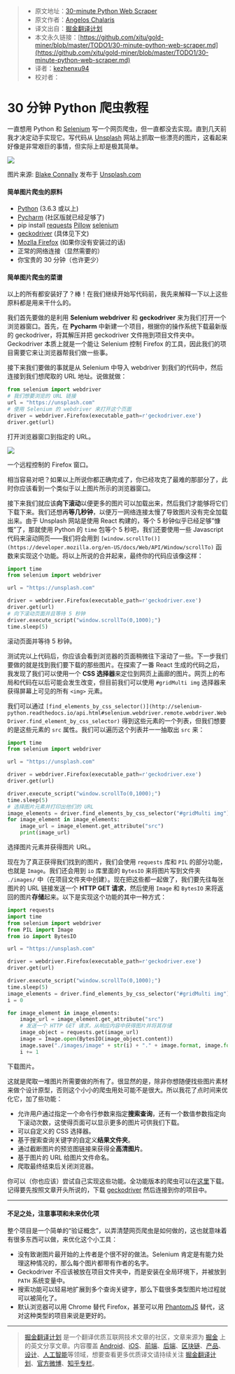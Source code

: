 > * 原文地址：[30-minute Python Web Scraper](https://hackernoon.com/30-minute-python-web-scraper-39d6d038e5da)
> * 原文作者：[Angelos Chalaris](https://hackernoon.com/@chalarangelo?source=post_header_lockup)
> * 译文出自：[掘金翻译计划](https://github.com/xitu/gold-miner)
> * 本文永久链接：[https://github.com/xitu/gold-miner/blob/master/TODO1/30-minute-python-web-scraper.md](https://github.com/xitu/gold-miner/blob/master/TODO1/30-minute-python-web-scraper.md)
> * 译者：[kezhenxu94](https://github.com/kezhenxu94/)
> * 校对者：

# 30 分钟 Python 爬虫教程

一直想用 Python 和 [Selenium](http://www.seleniumhq.org/) 写一个网页爬虫，但一直都没去实现。直到几天前我才决定动手实现它。写代码从 [Unsplash](https://unsplash.com/) 网站上抓取一些漂亮的图片，这看起来好像是非常艰巨的事情，但实际上却是极其简单。

![](https://cdn-images-1.medium.com/max/2000/1*9wHrewC1Dyf2Au_qEqwWcg.jpeg)

图片来源: [Blake Connally](https://unsplash.com/@blakeconnally) 发布于 [Unsplash.com](https://unsplash.com/photos/B3l0g6HLxr8)

#### 简单图片爬虫的原料

*   [Python](https://www.python.org/downloads/) (3.6.3 或以上)
*   [Pycharm](https://www.jetbrains.com/pycharm/download/#section=windows) (社区版就已经足够了)
*   pip install [requests](http://docs.python-requests.org/en/master/user/install/#install) [Pillow](https://pillow.readthedocs.io/en/latest/installation.html#basic-installation) [selenium](http://selenium-python.readthedocs.io/installation.html#downloading-python-bindings-for-selenium)
*   [geckodriver](https://github.com/mozilla/geckodriver/releases/latest) (具体见下文)
*   [Mozlla Firefox](https://www.mozilla.org/en-US/firefox/new/) (如果你没有安装过的话)
*   正常的网络连接（显然需要的）
*   你宝贵的 30 分钟（也许更少）

#### 简单图片爬虫的菜谱

以上的所有都安装好了？棒！在我们继续开始写代码前，我先来解释一下以上这些原料都是用来干什么的。

我们首先要做的是利用 **Selenium webdriver** 和 **geckodriver** 来为我们打开一个浏览器窗口。首先，在 **Pycharm** 中新建一个项目，根据你的操作系统下载最新版的 geckodriver，将其解压并把 geckodriver 文件拖到项目文件夹中。Geckodriver 本质上就是一个能让 Selenium 控制 Firefox 的工具，因此我们的项目需要它来让浏览器帮我们做一些事。

接下来我们要做的事就是从 Selenium 中导入 webdriver 到我们的代码中，然后连接到我们想爬取的 URL 地址。说做就做：

```python
from selenium import webdriver
# 我们想要浏览的 URL 链接
url = "https://unsplash.com"
# 使用 Selenium 的 webdriver 来打开这个页面
driver = webdriver.Firefox(executable_path=r'geckodriver.exe')
driver.get(url)
```

打开浏览器窗口到指定的 URL。

![](https://cdn-images-1.medium.com/max/800/1*SXfVW1B1UiQakb200l9EmA.png)

一个远程控制的 Firefox 窗口。

相当容易对吧？如果以上所说你都正确完成了，你已经攻克了最难的那部分了，此时你应该看到一个类似于以上图片所示的浏览器窗口。

接下来我们就应该**向下滚动**以便更多的图片可以加载出来，然后我们才能够将它们下载下来。我们还想再**等几秒钟**，以便万一网络连接太慢了导致图片没有完全加载出来。由于 Unsplash 网站是使用 React 构建的，等个 5 秒钟似乎已经足够”慷慨”了，那就使用 Python 的 `time` 包等个 5 秒吧，我们还要使用一些 Javascript 代码来滚动网页——我们将会用到 `[window.scrollTo()](https://developer.mozilla.org/en-US/docs/Web/API/Window/scrollTo)` 函数来实现这个功能。将以上所说的合并起来，最终你的代码应该像这样：

```python
import time
from selenium import webdriver

url = "https://unsplash.com"

driver = webdriver.Firefox(executable_path=r'geckodriver.exe')
driver.get(url)
# 向下滚动页面并且等待 5 秒钟
driver.execute_script("window.scrollTo(0,1000);")
time.sleep(5)
```

滚动页面并等待 5 秒钟。

测试完以上代码后，你应该会看到浏览器的页面稍微往下滚动了一些。下一步我们要做的就是找到我们要下载的那些图片。在探索了一番 React 生成的代码之后，我发现了我们可以使用一个 **CSS 选择器**来定位到网页上画廊的图片。网页上的布局和代码在以后可能会发生改变，但目前我们可以使用 `#gridMulti img` 选择器来获得屏幕上可见的所有 `<img>` 元素。

我们可以通过 `[find_elements_by_css_selector()](http://selenium-python.readthedocs.io/api.html#selenium.webdriver.remote.webdriver.WebDriver.find_element_by_css_selector)` 得到这些元素的一个列表，但我们想要的是这些元素的 `src` 属性。我们可以遍历这个列表并一一抽取出 `src` 来：

```python
import time
from selenium import webdriver

url = "https://unsplash.com"

driver = webdriver.Firefox(executable_path=r'geckodriver.exe')
driver.get(url)

driver.execute_script("window.scrollTo(0,1000);")
time.sleep(5)
# 选择图片元素并打印出他们的 URL
image_elements = driver.find_elements_by_css_selector("#gridMulti img")
for image_element in image_elements:
    image_url = image_element.get_attribute("src")
    print(image_url)
```

选择图片元素并获得图片 URL。

现在为了真正获得我们找到的图片，我们会使用 `requests` 库和 `PIL` 的部分功能，也就是 `Image`。我们还会用到 `io` 库里面的 `BytesIO` 来将图片写到文件夹 `./images/` 中（在项目文件夹中创建）。现在把这些都一起做了，我们要先往每张图片的 URL 链接发送一个 **HTTP GET 请求**，然后使用 `Image` 和 `BytesIO` 来将返回的图片**存储**起来。以下是实现这个功能的其中一种方式：

```python
import requests
import time
from selenium import webdriver
from PIL import Image
from io import BytesIO

url = "https://unsplash.com"

driver = webdriver.Firefox(executable_path=r'geckodriver.exe')
driver.get(url)

driver.execute_script("window.scrollTo(0,1000);")
time.sleep(5)
image_elements = driver.find_elements_by_css_selector("#gridMulti img")
i = 0

for image_element in image_elements:
    image_url = image_element.get_attribute("src")
    # 发送一个 HTTP GET 请求，从响应内容中获得图片并将其存储
    image_object = requests.get(image_url)
    image = Image.open(BytesIO(image_object.content))
    image.save("./images/image" + str(i) + "." + image.format, image.format)
    i += 1
```

下载图片。

这就是爬取一堆图片所需要做的所有了。很显然的是，除非你想随便找些图片素材来做个设计原型，否则这个小小的爬虫用处可能不是很大。所以我花了点时间来优化它，加了些功能：

*   允许用户通过指定一个命令行参数来指定**搜索查询**，还有一个数值参数指定向下滚动次数，这使得页面可以显示更多的图片可供我们下载。
*   可以自定义的 CSS 选择器。
*   基于搜索查询关键字的自定义**结果文件夹**。
*   通过截断图片的预览图链接来获得全**高清图片**。
*   基于图片的 URL 给图片文件命名。
*   爬取最终结束后关闭浏览器。

你可以（你也应该）尝试自己实现这些功能。全功能版本的爬虫可以在[这里](https://github.com/Chalarangelo/unscrape)下载。记得要先按照文章开头所说的，下载 [geckodriver](https://github.com/mozilla/geckodriver/releases/latest) 然后连接到你的项目中。

* * *

#### 不足之处，注意事项和未来优化项

整个项目是一个简单的“验证概念”，以弄清楚网页爬虫是如何做的，这也就意味着有很多东西可以做，来优化这个小工具：

*   没有致谢图片最开始的上传者是个很不好的做法。Selenium 肯定是有能力处理这种情况的，那么每个图片都带有作者的名字。
*   Geckodriver 不应该被放在项目文件夹中，而是安装在全局环境下，并被放到 `PATH` 系统变量中。
*   搜索功能可以轻易地扩展到多个查询关键字，那么下载很多类型图片地过程就可以被简化了。
*   默认浏览器可以用 Chrome 替代 Firefox，甚至可以用 [PhantomJS](http://phantomjs.org/) 替代，这对这种类型的项目来说是更好的。


---

> [掘金翻译计划](https://github.com/xitu/gold-miner) 是一个翻译优质互联网技术文章的社区，文章来源为 [掘金](https://juejin.im) 上的英文分享文章。内容覆盖 [Android](https://github.com/xitu/gold-miner#android)、[iOS](https://github.com/xitu/gold-miner#ios)、[前端](https://github.com/xitu/gold-miner#前端)、[后端](https://github.com/xitu/gold-miner#后端)、[区块链](https://github.com/xitu/gold-miner#区块链)、[产品](https://github.com/xitu/gold-miner#产品)、[设计](https://github.com/xitu/gold-miner#设计)、[人工智能](https://github.com/xitu/gold-miner#人工智能)等领域，想要查看更多优质译文请持续关注 [掘金翻译计划](https://github.com/xitu/gold-miner)、[官方微博](http://weibo.com/juejinfanyi)、[知乎专栏](https://zhuanlan.zhihu.com/juejinfanyi)。
